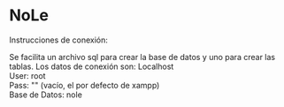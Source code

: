 # NoLe

Instrucciones de conexión:

Se facilita un archivo sql para crear la base de datos y uno para crear las tablas. Los datos de conexión son:
Localhost <br>
User: root <br>
Pass: "" (vacío, el por defecto de xampp) <br>
Base de Datos: nole
